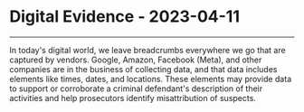 Digital Evidence - 2023-04-11
===============================================================================

-----
In today's digital world, we leave breadcrumbs everywhere we go that are captured by vendors. Google, Amazon, Facebook (Meta), and other companies are in the business of collecting data, and that data includes elements like times, dates, and locations. These elements may provide data to support or corroborate a criminal defendant's description of their activities and help prosecutors identify misattribution of suspects.
